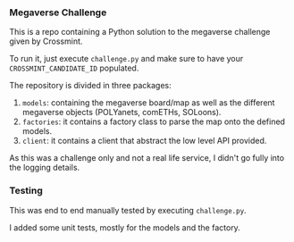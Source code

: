 ### Megaverse Challenge

This is a repo containing a Python solution to the megaverse challenge given by Crossmint.

To run it, just execute `challenge.py` and make sure to have your `CROSSMINT_CANDIDATE_ID` populated.

The repository is divided in three packages:

1. `models`: containing the megaverse board/map as well as the different megaverse objects (POLYanets, comETHs, SOLoons).
2. `factories`: it contains a factory class to parse the map onto the defined models.
3. `client`: it contains a client that abstract the low level API provided.

As this was a challenge only and not a real life service, I didn't go fully into the logging details.


### Testing

This was end to end manually tested by executing `challenge.py`.

I added some unit tests, mostly for the models and the factory.